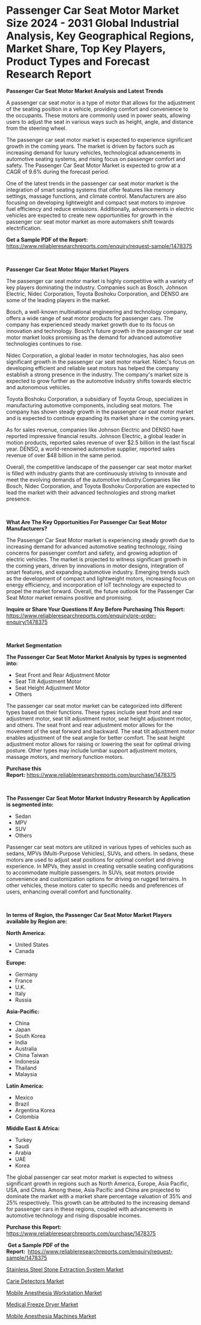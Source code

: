 <p><h1>Passenger Car Seat Motor Market Size 2024 - 2031 Global Industrial Analysis, Key Geographical Regions, Market Share, Top Key Players, Product Types and Forecast Research Report</h1></p><p><strong>Passenger Car Seat Motor Market Analysis and Latest Trends</strong></p>
<p><p>A passenger car seat motor is a type of motor that allows for the adjustment of the seating position in a vehicle, providing comfort and convenience to the occupants. These motors are commonly used in power seats, allowing users to adjust the seat in various ways such as height, angle, and distance from the steering wheel.</p><p>The passenger car seat motor market is expected to experience significant growth in the coming years. The market is driven by factors such as increasing demand for luxury vehicles, technological advancements in automotive seating systems, and rising focus on passenger comfort and safety. The Passenger Car Seat Motor Market is expected to grow at a CAGR of 9.6% during the forecast period.</p><p>One of the latest trends in the passenger car seat motor market is the integration of smart seating systems that offer features like memory settings, massage functions, and climate control. Manufacturers are also focusing on developing lightweight and compact seat motors to improve fuel efficiency and reduce emissions. Additionally, advancements in electric vehicles are expected to create new opportunities for growth in the passenger car seat motor market as more automakers shift towards electrification.</p></p>
<p><strong>Get a Sample PDF of the Report:&nbsp;</strong> <a href="https://www.reliableresearchreports.com/enquiry/request-sample/1478375">https://www.reliableresearchreports.com/enquiry/request-sample/1478375</a></p>
<p>&nbsp;</p>
<p><strong>Passenger Car Seat Motor Major Market Players</strong></p>
<p><p>The passenger car seat motor market is highly competitive with a variety of key players dominating the industry. Companies such as Bosch, Johnson Electric, Nidec Corporation, Toyota Boshoku Corporation, and DENSO are some of the leading players in the market. </p><p>Bosch, a well-known multinational engineering and technology company, offers a wide range of seat motor products for passenger cars. The company has experienced steady market growth due to its focus on innovation and technology. Bosch's future growth in the passenger car seat motor market looks promising as the demand for advanced automotive technologies continues to rise.</p><p>Nidec Corporation, a global leader in motor technologies, has also seen significant growth in the passenger car seat motor market. Nidec's focus on developing efficient and reliable seat motors has helped the company establish a strong presence in the industry. The company's market size is expected to grow further as the automotive industry shifts towards electric and autonomous vehicles.</p><p>Toyota Boshoku Corporation, a subsidiary of Toyota Group, specializes in manufacturing automotive components, including seat motors. The company has shown steady growth in the passenger car seat motor market and is expected to continue expanding its market share in the coming years.</p><p>As for sales revenue, companies like Johnson Electric and DENSO have reported impressive financial results. Johnson Electric, a global leader in motion products, reported sales revenue of over $2.5 billion in the last fiscal year. DENSO, a world-renowned automotive supplier, reported sales revenue of over $48 billion in the same period.</p><p>Overall, the competitive landscape of the passenger car seat motor market is filled with industry giants that are continuously striving to innovate and meet the evolving demands of the automotive industry.Companies like Bosch, Nidec Corporation, and Toyota Boshoku Corporation are expected to lead the market with their advanced technologies and strong market presence.</p></p>
<p>&nbsp;</p>
<p><strong>What Are The Key Opportunities For Passenger Car Seat Motor Manufacturers?</strong></p>
<p><p>The Passenger Car Seat Motor market is experiencing steady growth due to increasing demand for advanced automotive seating technology, rising concerns for passenger comfort and safety, and growing adoption of electric vehicles. The market is projected to witness significant growth in the coming years, driven by innovations in motor designs, integration of smart features, and expanding automotive industry. Emerging trends such as the development of compact and lightweight motors, increasing focus on energy efficiency, and incorporation of IoT technology are expected to propel the market forward. Overall, the future outlook for the Passenger Car Seat Motor market remains positive and promising.</p></p>
<p><strong>Inquire or Share Your Questions If Any Before Purchasing This Report:</strong> <a href="https://www.reliableresearchreports.com/enquiry/pre-order-enquiry/1478375">https://www.reliableresearchreports.com/enquiry/pre-order-enquiry/1478375</a></p>
<p>&nbsp;</p>
<p><strong>Market Segmentation</strong></p>
<p><strong>The Passenger Car Seat Motor Market Analysis by types is segmented into:</strong></p>
<p><ul><li>Seat Front and Rear Adjustment Motor</li><li>Seat Tilt Adjustment Motor</li><li>Seat Height Adjustment Motor</li><li>Others</li></ul></p>
<p><p>The passenger car seat motor market can be categorized into different types based on their functions. These types include seat front and rear adjustment motor, seat tilt adjustment motor, seat height adjustment motor, and others. The seat front and rear adjustment motor allows for the movement of the seat forward and backward. The seat tilt adjustment motor enables adjustment of the seat angle for better comfort. The seat height adjustment motor allows for raising or lowering the seat for optimal driving posture. Other types may include lumbar support adjustment motors, massage motors, and memory function motors.</p></p>
<p><strong>Purchase this Report:&nbsp;</strong><a href="https://www.reliableresearchreports.com/purchase/1478375">https://www.reliableresearchreports.com/purchase/1478375</a></p>
<p>&nbsp;</p>
<p><strong>The Passenger Car Seat Motor Market Industry Research by Application is segmented into:</strong></p>
<p><ul><li>Sedan</li><li>MPV</li><li>SUV</li><li>Others</li></ul></p>
<p><p>Passenger car seat motors are utilized in various types of vehicles such as sedans, MPVs (Multi-Purpose Vehicles), SUVs, and others. In sedans, these motors are used to adjust seat positions for optimal comfort and driving experience. In MPVs, they assist in creating versatile seating configurations to accommodate multiple passengers. In SUVs, seat motors provide convenience and customization options for driving on rugged terrains. In other vehicles, these motors cater to specific needs and preferences of users, enhancing overall comfort and functionality.</p></p>
<p>&nbsp;</p>
<p><strong>In terms of Region, the Passenger Car Seat Motor Market Players available by Region are:</strong></p>
<p>
    <p> <strong> North America: </strong>
        <ul>
            <li>United States</li>
            <li>Canada</li>
        </ul>
        </p> 
    <p> <strong> Europe: </strong>
        <ul>
            <li>Germany</li>
            <li>France</li>
            <li>U.K.</li>
            <li>Italy</li>
            <li>Russia</li>
        </ul>
        </p> 
    <p> <strong> Asia-Pacific: </strong>
        <ul>
            <li>China</li>
            <li>Japan</li>
            <li>South Korea</li>
            <li>India</li>
            <li>Australia</li>
            <li>China Taiwan</li>
            <li>Indonesia</li>
            <li>Thailand</li>
            <li>Malaysia</li>
        </ul>
        </p> 
    <p> <strong> Latin America: </strong>
        <ul>
            <li>Mexico</li>
            <li>Brazil</li>
            <li>Argentina Korea</li>
            <li>Colombia</li>
        </ul>
        </p> 
    <p> <strong> Middle East & Africa: </strong>
        <ul>
            <li>Turkey</li>
            <li>Saudi</li>
            <li>Arabia</li>
            <li>UAE</li>
            <li>Korea</li>
        </ul>
    </p>
    </p>
<p><p>The global passenger car seat motor market is expected to witness significant growth in regions such as North America, Europe, Asia Pacific, USA, and China. Among these, Asia Pacific and China are projected to dominate the market with a market share percentage valuation of 35% and 25% respectively. This growth can be attributed to the increasing demand for passenger cars in these regions, coupled with advancements in automotive technology and rising disposable incomes.</p></p>
<p><strong>Purchase this Report: </strong><a href="https://www.reliableresearchreports.com/purchase/1478375">https://www.reliableresearchreports.com/purchase/1478375</a></p>
<p>&nbsp;<strong>Get a Sample PDF of the Report:&nbsp;&nbsp;</strong><a href="https://www.reliableresearchreports.com/enquiry/request-sample/1478375">https://www.reliableresearchreports.com/enquiry/request-sample/1478375</a></p>
<p><strong></strong></p>
<p><p><a href="https://medium.com/@isomgleason/stainless-steel-stone-extraction-system-market-comprehensive-assessment-by-type-application-and-2a33b1b93e05">Stainless Steel Stone Extraction System Market</a></p><p><a href="https://medium.com/p/4a3dc52a2fce/edit">Carie Detectors Market</a></p><p><a href="https://medium.com/@isomgleason/mobile-anesthesia-workstation-market-report-reveals-the-latest-trends-and-growth-opportunities-of-0fcdce114a35">Mobile Anesthesia Workstation Market</a></p><p><a href="https://medium.com/@isomgleason/medical-freeze-dryer-market-exploring-market-share-market-trends-and-future-growth-b3bd6e5c3701">Medical Freeze Dryer Market</a></p><p><a href="https://medium.com/@isomgleason/analyzing-mobile-anesthesia-machines-market-global-industry-perspective-and-forecast-2024-to-539775be35ec">Mobile Anesthesia Machines Market</a></p></p>